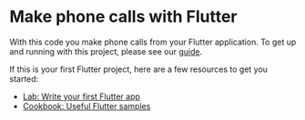 # Make phone calls with Flutter

With this code you make phone calls from your Flutter application. To get up and running with this project, please see our [guide](https://46elks.com/tutorials/make-phone-calls-flutter).

If this is your first Flutter project, here are a few resources to get you started:

- [Lab: Write your first Flutter app](https://flutter.dev/docs/get-started/codelab)
- [Cookbook: Useful Flutter samples](https://flutter.dev/docs/cookbook)